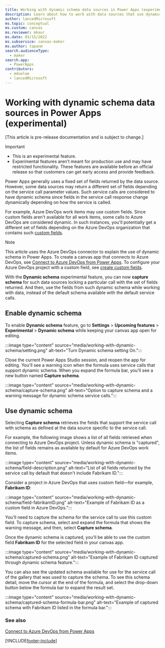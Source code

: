 ```yaml
---
title: Working with dynamic schema data sources in Power Apps (experimental)
description: Learn about how to work with data sources that use dynamic schema in service calls when working with canvas apps.
author: lancedMicrosoft
ms.topic: conceptual
ms.custom: canvas
ms.reviewer: mkaur
ms.date: 03/15/2022
ms.subservice: canvas-maker
ms.author: tapanm
search.audienceType: 
  - maker
search.app: 
  - PowerApps
contributors:
  - mduelae
  - lancedMicrosoft
---
```


# Working with dynamic schema data sources in Power Apps (experimental)

[This article is pre-release documentation and is subject to change.]

> [!IMPORTANT]
> - This is an experimental feature.
> - Experimental features aren’t meant for production use and may have restricted functionality. These features are available before an official release so that customers can get early access and provide feedback.

Power Apps generally uses a fixed set of fields returned by the data source. However, some data sources may return a different set of fields depending on the service call parameter values. Such service calls are considered to have dynamic schema since fields in the service call response change dynamically depending on how the service is called.

For example, Azure DevOps work items may use custom fields. Since custom fields aren't available for all work items, some calls to Azure DevOps are considered dynamic. In such instances, you'll potentially get a different set of fields depending on the Azure DevOps organization that contains such [custom fields](/azure/devops/organizations/settings/work/add-custom-field).

> [!NOTE]
> This article uses the Azure DevOps connector to explain the use of dynamic schema in Power Apps. To create a canvas app that connects to Azure DevOps, see [Connect to Azure DevOps from Power Apps](connections/azure-devops.md). To configure your Azure DevOps project with a custom field, see [create custom fields](/azure/devops/organizations/settings/work/add-custom-field).

With the **Dynamic schema** experimental feature, you can now **capture schema** for such data sources locking a particular call with the set of fields returned. And then, use the fields from such dynamic schema while working with data, instead of the default schema available with the default service calls.

## Enable dynamic schema

To enable **Dynamic schema** feature, go to **Settings** > **Upcoming features** > **Experimental** > **Dynamic schema** while keeping your canvas app open for editing.

:::image type="content" source="media/working-with-dynamic-schema/setting.png" alt-text="Turn Dynamic schema setting On.":::

Close the current Power Apps Studio session, and reopen the app for editing. You'll see a warning icon when the formula uses service calls that support dynamic schema. When you expand the formula bar, you'll see a new button named **Capture schema**.

:::image type="content" source="media/working-with-dynamic-schema/capture-schema.png" alt-text="Option to capture schema and a warning message for dynamic schema service calls.":::

## Use dynamic schema

Selecting **Capture schema** retrieves the fields that support the service call with schema as defined at the data source specific to the service call.

For example, the following image shows a list of all fields retrieved when connecting to Azure DevOps project. Unless dynamic schema is "captured", the list of fields remains as available by default for Azure DevOps work items.

:::image type="content" source="media/working-with-dynamic-schema/field-description.png" alt-text="List of all fields returned by the service call by default that doesn't include Fabrikam ID.":::

Consider a project in Azure DevOps that uses custom field&mdash;for example, **Fabrikam ID**:

:::image type="content" source="media/working-with-dynamic-schema/field-fabrikamID.png" alt-text="Example of Fabrikam ID as a custom field in Azure DevOps.":::

You'll need to capture the schema for the service call to use this custom field. To capture schema, select and expand the formula that shows the warning message, and then, select **Capture schema**.

Once the dynamic schema is captured, you'll be able to use the custom field **Fabrikam ID** for the selected field in your canvas app.

:::image type="content" source="media/working-with-dynamic-schema/captured-schema.png" alt-text="Example of Fabrikam ID captured through dynamic schema feature.":::

You can also see the updated schema available for use for the service call of the gallery that was used to capture the schema. To see this schema detail, move the cursor at the end of the formula, and select the drop-down button below the formula bar to expand the result set.

:::image type="content" source="media/working-with-dynamic-schema/captured-schema-formula-bar.png" alt-text="Example of captured schema with Fabrikam ID listed in the formula bar.":::

### See also

[Connect to Azure DevOps from Power Apps](connections/azure-devops.md)

[!INCLUDE[footer-include](../../includes/footer-banner.md)]